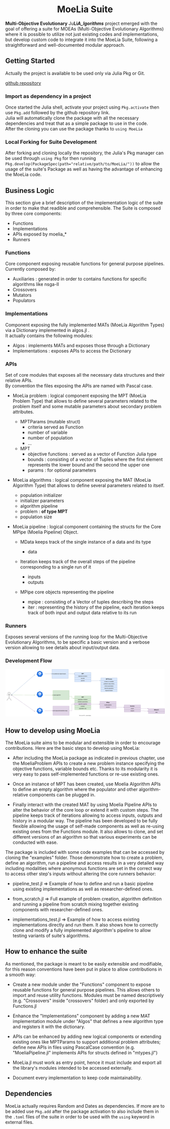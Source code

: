 # <center>MoeLia Suite</center>

**Multi-Objective Evolutionary** Ju**Li*A_lgorithms*** project emerged with the goal of offering a suite for MOEAs (Multi-Objective Evolutionary Algorithms) where it is possible to utilize not just existing codes and implementations, but develop custom code to integrate it into the MoeLia Suite, following a straightforward and well-documented modular approach.

## Getting Started

Actually the project is available to be used only via Julia Pkg or Git.

[github repository](https://github.com/dgl1797/MoeLia.git)

### Import as dependency in a project

Once started the Julia shell, activate your project using `Pkg.activate` then use `Pkg.add` followed by the github repository link. <br>
Julia will automatically clone the package with all the necessary dependencies and treat that as a simple package to use in the code. <br>
After the cloning you can use the package thanks to `using MoeLia`

### Local Forking for Suite Development

After forking and cloning locally the repository, the Julia's Pkg manager can be used through `using Pkg` for then running `Pkg.develop(PackageSpec(path="relative/path/to/MoeLia/"))` to allow the usage of the suite's Package as well as having the advantage of enhancing the MoeLia code.

## Business Logic

This section give a brief description of the implementation logic of the suite in order to make that readible and comprehensible.
The Suite is composed by three core components:

- Functions
- Implementations
- APIs exposed by moelia\_\*
- Runners

### Functions

Core component exposing reusable functions for general purpose pipelines. <br>
Currently composed by:

- Auxiliaries : generated in order to contains functions for specific algorithms like nsga-II
- Crossovers
- Mutators
- Populators

### Implementations

Component exposing the fully implemented MATs (MoeLia Algorithm Types) via a Dictionary implemented in algos.jl . <br>
It actually contains the following modules:

- Algos : implements MATs and exposes those through a Dictionary
- Implementations : exposes APIs to access the Dictionary

### APIs

Set of core modules that exposes all the necessary data structures and their relative APIs. <br>
By convention the files exposing the APIs are named with Pascal case.<br>

- MoeLia problem : logical component exposing the MPT (MoeLia Problem Type) that allows to define several parameters related to the problem itself and some mutable parameters about secondary problem attributes.

  - MPTParams (mutable struct)
    - criteria served as Function
    - number of variable
    - number of population
    - ...
  - MPT
    - objective functions : served as a vector of Function Julia type
    - bounds : consisting of a vector of Tuples where the first element represents the lower bound and the second the upper one 
    - params : for optional parameters

- MoeLia algorithms : logical component exposing the MAT (MoeLia Algorithm Type) that allows to define several parameters related to itself.

  - population initializer
  - initializer parameters
  - algorithm pipeline
  - problem : **of type MPT**
  - population size

- MoeLia pipeline : logical component containing the structs for the Core MPipe (Moelia Pipeline) Object. <br>

  - MData keeps track of the single instance of a data and its type

    - data

  - Iteration keeps track of the overall steps of the pipeline corresponding to a single run of it

    - inputs
    - outputs

  - MPipe core objects representing the pipeline

    - mpipe : consisting of a Vector of tuples describing the steps
    - iter : representing the history of the pipeline, each iteration keeps track of both input and output data relative to its run

### Runners

Exposes several versions of the running loop for the Multi-Objective Evolutionary Algorithms, to be specific a basic version and a verbose version allowing to see details about input/output data.

### Development Flow

![flow](./documentation%20sources/DiagramFlow.svg)

## How to develop using MoeLia

The MoeLia suite aims to be modular and extensible in order to encourage contributions. Here are the basic steps to develop using MoeLia:

- After including the MoeLia package as indicated in previous chapter, use the MoeliaProblem APIs to create a new problem instance specifying the objective functions, variable bounds etc. Thanks to its modularity it is very easy to pass self-implemented functions or re-use existing ones.

- Once an instance of MPT has been created, use Moelia Algorithm APIs to define an empty algorithm where the populator and other algorithm-relative components can be plugged in.

- Finally interact with the created MAT by using Moelia Pipeline APIs to alter the behavior of the core loop or extend it with custom steps. The pipeline keeps track of iterations allowing to access inputs, outputs and history in a modular way. The pipeline has been developed to be fully flexible allowing the usage of self-made components as well as re-using existing ones from the Functions module. It also allows to clone, and set different versions of an algorithm so that various experiments can be conducted with ease.

The package is included with some code examples that can be accessed by cloning the "examples" folder. Those demonstrate how to create a problem, define an algorithm, run a pipeline and access results in a very detailed way including modalities where anonymous functions are set in the correct way to access other step's inputs without altering the core runners behavior:

- pipeline_test.jl => Example of how to define and run a basic pipeline using existing implementations as well as researcher-defined ones.

- from_scratch.jl => Full example of problem creation, algorithm definition and running a pipeline from scratch mixing together existing components with researcher-defined ones.

- implementations_test.jl => Example of how to access existing implementations directly and run them. It also shows how to correctly clone and modify a fully implemented algorithm's pipeline to allow testing variants of suite's algorithms.

## How to enhance the suite

As mentioned, the package is meant to be easily extensible and modifiable, for this reason conventions have been put in place to allow contributions in a smooth way:

- Create a new module under the "Functions" component to expose reusable functions for general purpose pipelines. This allows others to import and reuse utility functions. Modules must be named descriptively (e.g. "Crossovers" inside "crossovers" folder) and only exported by Functions.jl

- Enhance the "Implementations" component by adding a new MAT implementation module under "Algos" that defines a new algorithm type and registers it with the dictionary.

- APIs can be enhanced by adding new logical components or extending existing ones like MPTParams to support additional problem attributes; define new APIs in files using PascalCase convention (e.g. "MoeliaPipeline.jl" implements APIs for structs defined in "mtypes.jl")

- MoeLia.jl must work as entry point, hence it must include and export all the library's modules intended to be accessed externally.

- Document every implementation to keep code maintainability.

## Dependencies

MoeLia actually requires Random and Dates as dependencies. If more are to be added use `Pkg.add` after the package activation to also include them in the `.toml` files of the suite in order to be used with the `using` keyword in external files.
